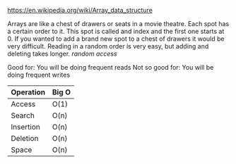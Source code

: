 https://en.wikipedia.org/wiki/Array_data_structure

Arrays are like a chest of drawers or seats in a movie theatre. Each spot has a certain order to it. This spot is called and index and the first one starts at 0. If you wanted to add a brand new spot to a chest of drawers it would be very difficult. Reading in a random order is very easy, but adding and deleting takes longer. _random access_

Good for: You will be doing frequent reads
Not so good for: You will be doing frequent writes

| Operation | Big O |
| --------- | ----- |
| Access    | O(1)  |
| Search    | O(n)  |
| Insertion | O(n)  |
| Deletion  | O(n)  |
| Space     | O(n)  |
